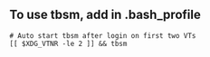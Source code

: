 ## To use tbsm, add in .bash_profile
```
# Auto start tbsm after login on first two VTs
[[ $XDG_VTNR -le 2 ]] && tbsm
```
